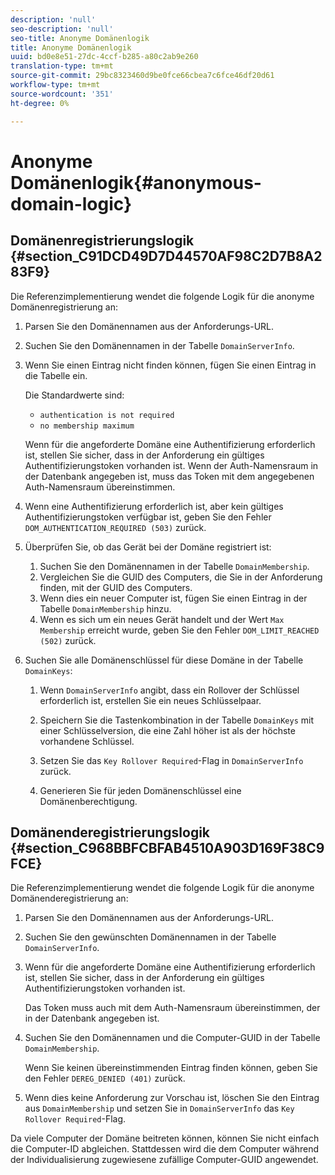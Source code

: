 ```yaml
---
description: 'null'
seo-description: 'null'
seo-title: Anonyme Domänenlogik
title: Anonyme Domänenlogik
uuid: bd0e8e51-27dc-4ccf-b285-a80c2ab9e260
translation-type: tm+mt
source-git-commit: 29bc8323460d9be0fce66cbea7c6fce46df20d61
workflow-type: tm+mt
source-wordcount: '351'
ht-degree: 0%

---
```



# Anonyme Domänenlogik{#anonymous-domain-logic}

## Domänenregistrierungslogik {#section_C91DCD49D7D44570AF98C2D7B8A283F9}

Die Referenzimplementierung wendet die folgende Logik für die anonyme Domänenregistrierung an:

1. Parsen Sie den Domänennamen aus der Anforderungs-URL.
1. Suchen Sie den Domänennamen in der Tabelle `DomainServerInfo`.
1. Wenn Sie einen Eintrag nicht finden können, fügen Sie einen Eintrag in die Tabelle ein.

   Die Standardwerte sind:

   * `authentication is not required`
   * `no membership maximum`

   Wenn für die angeforderte Domäne eine Authentifizierung erforderlich ist, stellen Sie sicher, dass in der Anforderung ein gültiges Authentifizierungstoken vorhanden ist. Wenn der Auth-Namensraum in der Datenbank angegeben ist, muss das Token mit dem angegebenen Auth-Namensraum übereinstimmen.
1. Wenn eine Authentifizierung erforderlich ist, aber kein gültiges Authentifizierungstoken verfügbar ist, geben Sie den Fehler `DOM_AUTHENTICATION_REQUIRED (503)` zurück.
1. Überprüfen Sie, ob das Gerät bei der Domäne registriert ist:

   1. Suchen Sie den Domänennamen in der Tabelle `DomainMembership`.
   1. Vergleichen Sie die GUID des Computers, die Sie in der Anforderung finden, mit der GUID des Computers.
   1. Wenn dies ein neuer Computer ist, fügen Sie einen Eintrag in der Tabelle `DomainMembership` hinzu.
   1. Wenn es sich um ein neues Gerät handelt und der Wert `Max Membership` erreicht wurde, geben Sie den Fehler `DOM_LIMIT_REACHED (502)` zurück.

1. Suchen Sie alle Domänenschlüssel für diese Domäne in der Tabelle `DomainKeys`:

   1. Wenn `DomainServerInfo` angibt, dass ein Rollover der Schlüssel erforderlich ist, erstellen Sie ein neues Schlüsselpaar.
   1. Speichern Sie die Tastenkombination in der Tabelle `DomainKeys` mit einer Schlüsselversion, die eine Zahl höher ist als der höchste vorhandene Schlüssel.
   1. Setzen Sie das `Key Rollover Required`-Flag in `DomainServerInfo` zurück.

   1. Generieren Sie für jeden Domänenschlüssel eine Domänenberechtigung.

## Domänenderegistrierungslogik {#section_C968BBFCBFAB4510A903D169F38C9FCE}

Die Referenzimplementierung wendet die folgende Logik für die anonyme Domänenderegistrierung an:

1. Parsen Sie den Domänennamen aus der Anforderungs-URL.
1. Suchen Sie den gewünschten Domänennamen in der Tabelle `DomainServerInfo`.
1. Wenn für die angeforderte Domäne eine Authentifizierung erforderlich ist, stellen Sie sicher, dass in der Anforderung ein gültiges Authentifizierungstoken vorhanden ist.

   Das Token muss auch mit dem Auth-Namensraum übereinstimmen, der in der Datenbank angegeben ist.
1. Suchen Sie den Domänennamen und die Computer-GUID in der Tabelle `DomainMembership`.

   Wenn Sie keinen übereinstimmenden Eintrag finden können, geben Sie den Fehler `DEREG_DENIED (401)` zurück.

1. Wenn dies keine Anforderung zur Vorschau ist, löschen Sie den Eintrag aus `DomainMembership` und setzen Sie in `DomainServerInfo` das `Key Rollover Required`-Flag.

Da viele Computer der Domäne beitreten können, können Sie nicht einfach die Computer-ID abgleichen. Stattdessen wird die dem Computer während der Individualisierung zugewiesene zufällige Computer-GUID angewendet.
